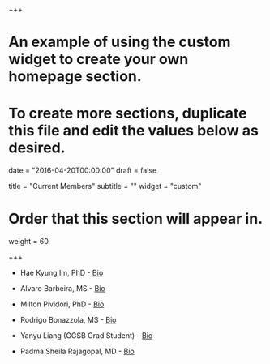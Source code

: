 +++
# An example of using the custom widget to create your own homepage section.
# To create more sections, duplicate this file and edit the values below as desired.

date = "2016-04-20T00:00:00"
draft = false

title = "Current Members"
subtitle = ""
widget = "custom"

# Order that this section will appear in.
weight = 60

+++


- Hae Kyung Im, PhD - [Bio](#about)  

- Alvaro Barbeira, MS - [Bio](https://github.com/heroico)

- Milton Pividori, PhD - [Bio](https://github.com/miltondp)

- Rodrigo Bonazzola, MS - [Bio](https://github.com/rbonazzola)

- Yanyu Liang (GGSB Grad Student) - [Bio](https://github.com/liangyy)

- Padma Sheila Rajagopal, MD - [Bio](https://github.com/parajago)

